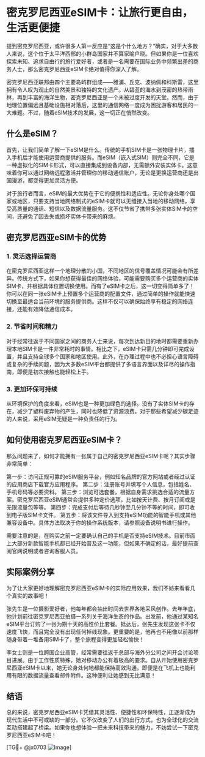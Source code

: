 # 密克罗尼西亚eSIM卡：让旅行更自由，生活更便捷

提到密克罗尼西亚，或许很多人第一反应是“这是个什么地方？”确实，对于大多数人来说，这个位于太平洋西部的小群岛国家并不算家喻户晓。但如果你是一位喜欢探索未知、追求自由行的旅行爱好者，或者是一名需要在国际业务中频繁出差的商务人士，那么密克罗尼西亚eSIM卡绝对值得你深入了解。

密克罗尼西亚联邦由四个主要岛屿群组成——雅浦、丘克、波纳佩和科斯雷，这里拥有令人叹为观止的自然美景和独特的文化遗产。从碧蓝的海水到茂密的热带雨林，再到丰富的海洋生物，密克罗尼西亚是一个未被过度开发的天堂。然而，由于地理位置偏远且基础设施相对落后，这里的通信网络一度成为困扰游客和居民的一大难题。不过，随着eSIM技术的发展，这一切正在悄然改变。

## 什么是eSIM？

首先，让我们简单了解一下eSIM是什么。传统的手机SIM卡是一张物理卡片，插入手机后才能使用运营商提供的服务。而eSIM（嵌入式SIM）则完全不同，它是一种虚拟化的SIM卡形式，可以直接集成到设备内部，无需额外安装实体卡。这意味着你可以通过网络远程激活并管理你的移动通信账户，无论是更换运营商还是出国漫游，都变得更加灵活方便。

对于旅行者而言，eSIM的最大优势在于它的便携性和适应性。无论你身处哪个国家或地区，只要支持当地网络制式的eSIM卡就可以无缝接入当地的移动网络，享受高质量的通话、短信以及数据流量服务。这不仅节省了携带多张实体SIM卡的空间，还避免了因丢失或损坏实体卡带来的麻烦。

## 密克罗尼西亚eSIM卡的优势

### 1. 灵活选择运营商

在密克罗尼西亚这样一个地理分散的小国，不同地区的信号覆盖情况可能会有所差异。传统方式下，如果你想获得最佳的网络体验，可能需要购买多个运营商的实体SIM卡，并根据具体位置切换使用。而有了eSIM卡之后，这一切变得简单多了！你可以在同一张eSIM卡上预置多个运营商的配置文件，通过简单的操作就能快速切换至最适合当前环境的服务提供商。这样不仅可以确保始终享有稳定的网络连接，还能有效降低通信成本。

### 2. 节省时间和精力

对于经常往返于不同国家之间的商务人士来说，每次到达新目的地时都需要重新办理本地SIM卡是一件非常耗时的事情。相比之下，eSIM卡只需几分钟即可完成设置，并且支持全球多个国家和地区使用。此外，在办理过程中也不必担心语言障碍或复杂的手续问题，因为大多数eSIM平台都提供了多语言界面以及详尽的操作指南，即便是初次接触也能轻松上手。

### 3. 更加环保可持续

从环境保护的角度来看，eSIM也是一种更加绿色的选择。没有了实体SIM卡的存在，减少了塑料废弃物的产生，同时也降低了资源浪费。对于那些希望减少碳足迹的人来说，采用eSIM无疑是一种负责任的行为。

## 如何使用密克罗尼西亚eSIM卡？

那么问题来了，如何才能拥有一张属于自己的密克罗尼西亚eSIM卡呢？其实步骤非常简单：

第一步：访问正规可靠的eSIM服务平台，例如知名品牌的官方网站或者经过认证的应用商店下载官方应用程序。
第二步：注册账号并填写个人信息，包括姓名、手机号码等必要资料。
第三步：浏览可选套餐，根据自身需求挑选合适的流量方案。密克罗尼西亚eSIM通常会提供多种定价选项，比如按天计费、按月订阅或是无限流量包等等。
第四步：完成支付后等待几秒钟至几分钟不等的时间，即可收到电子版SIM卡文件。
第五步：将该文件导入到支持eSIM功能的智能手机或其他兼容设备中。具体方法取决于你的操作系统版本，请参照设备说明书进行操作。

需要注意的是，在购买之前一定要确认自己的手机是否支持eSIM技术。目前市面上大部分新款智能手机都已经开始普及这一功能，但如果不确定的话，最好提前查阅官网说明或者咨询客服人员。

## 实际案例分享

为了让大家更好地理解密克罗尼西亚eSIM卡的实际应用效果，我们不妨来看看几个真实的故事吧！

张先生是一位摄影爱好者，他每年都会抽出时间去世界各地采风创作。去年年底，他计划前往密克罗尼西亚拍摄一系列关于海洋生态的作品。出发前，他通过某知名eSIM平台订购了一张为期十天的高性价比套餐。抵达后，张先生发现这张卡不仅速度飞快，而且完全没有出现任何掉线现象。更重要的是，他再也不用像以前那样随身带着一堆备用SIM卡了，整个旅程变得更加轻松愉快！

李女士则是一位跨国企业高管，经常需要往返于总部与海外分公司之间开会讨论项目进展。由于工作性质特殊，她对移动办公有着极高的要求。自从开始使用密克罗尼西亚eSIM卡以来，她无论身处何地都能保持高效沟通，即便是在飞机上也能利用有限的数据流量查看邮件附件。这种便利让她感到无比满意！

## 结语

总的来说，密克罗尼西亚eSIM卡凭借其灵活性、便捷性和环保特性，正逐渐成为现代生活中不可或缺的一部分。它不仅改变了人们的出行方式，也为全球化的交流互动搭建起了桥梁。如果你也想体验一把未来科技带来的魅力，不妨尝试一下密克罗尼西亚eSIM卡吧！

[TG💪+ @jx0703 ![Image](https://github.com/user-attachments/assets/dbca1d08-cadb-493c-b0ec-ad6f7a83f270)]